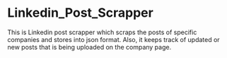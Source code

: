 # Linkedin_Post_Scrapper
This is Linkedin post scrapper which scraps the posts of specific companies and stores into json format. Also, it keeps track of updated or new posts that is being uploaded on the company page. 

